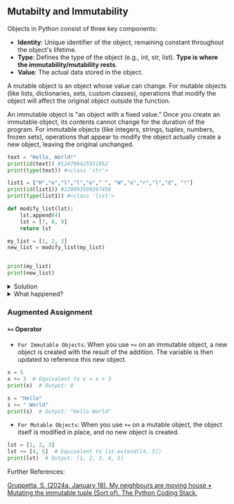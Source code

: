 ## Mutabilty and Immutability

Objects in Python consist of three key components:

* **Identity**: Unique identifier of the object, remaining constant throughout the object's lifetime. 
* **Type**: Defines the type of the object (e.g., int, str, list). **Type is where the immutability/mutability rests**.
* **Value**: The actual data stored in the object.

A mutable object is an object whose value can change. For mutable objects (like lists, dictionaries, sets, custom classes), operations that modify the object will affect the original object outside the function.

An immutable object is "an object with a fixed value."  Once you create an immutable object, its contents cannot change for the duration of the program. For immutable objects (like integers, strings, tuples, numbers, frozen sets), operations that appear to modify the object actually create a new object, leaving the original unchanged. 

```python
text = "Hello, World!"
print(id(text)) #124799425931952
print(type(text)) #<class 'str'>

list1 = ["H","e","l","l","o"," ", "W","o","r","l","d", "!"]
print(id(list1)) #128993598267456
print(type(list1)) #<class 'list'>
```


```python
def modify_list(lst):
    lst.append(4)   
    lst = [7, 8, 9] 
    return lst      

my_list = [1, 2, 3]
new_list = modify_list(my_list) 


print(my_list) 
print(new_list)
```

<details>
<summary>Solution</summary>

```python
print(my_list) #[1,2,3,4]
print(new_list) #[7,8,9]
```

</details>

<details>
<summary>What happened?</summary>

```python
def modify_list(lst):
    lst.append(4)   #modifies "my_list" in place
    lst = [7, 8, 9] #list is reassigned
    return lst      #reassigned list is passed to new_list in the global scope

my_list = [1, 2, 3]
new_list = modify_list(my_list) #modify_list is called, passing my_list but reassigned list is returned and reassigned to new_list

print(my_list) #[1,2,3,4]
print(new_list) #[7,8,9]
```
</details>

### Augmented Assignment 

#### `+=` Operator

* `For Immutable Objects`: When you use `+=` on an immutable object, a new object is created with the result of the addition. The variable is then updated to reference this new object.

```python
x = 5
x += 3  # Equivalent to x = x + 3
print(x)  # Output: 8

s = "Hello"
s += " World"
print(s)  # Output: "Hello World"
```

* `For Mutable Objects`: When you use `+=` on a mutable object, the object itself is modified in place, and no new object is created.

```python
lst = [1, 2, 3]
lst += [4, 5]  # Equivalent to lst.extend([4, 5])
print(lst)  # Output: [1, 2, 3, 4, 5]
```




Further References:

[Gruppetta, S. (2024a, January 18). My neighbours are moving house • Mutating the immutable tuple (Sort of). The Python Coding Stack.](https://www.thepythoncodingstack.com/p/mutating-the-immutable-python-tuples)


